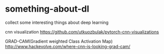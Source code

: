 # something-about-dl
collect some interesting things about deep learning


cnn visualization https://github.com/utkuozbulak/pytorch-cnn-visualizations

GRAD-CAM(Gradient weighted Class Activation Map) http://www.hackevolve.com/where-cnn-is-looking-grad-cam/
